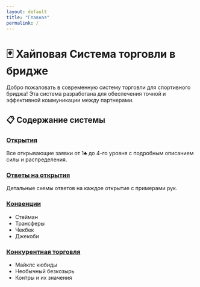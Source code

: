 ```yaml
---
layout: default
title: "Главная"
permalink: /
---
```


# 🃏 Хайповая Система торговли в бридже

Добро пожаловать в современную систему торговли для спортивного бриджа! Эта система разработана для обеспечения точной и эффективной коммуникации между партнерами.

## 📋 Содержание системы

### [Открытия](openings.html)
Все открывающие заявки от 1♣️ до 4-го уровня с подробным описанием силы и распределения.

### [Ответы на открытия](responses.html)
Детальные схемы ответов на каждое открытие с примерами рук.

### [Конвенции](conventions.html)
- Стейман
- Трансферы
- Чекбек
- Джекоби

### [Конкурентная торговля](competitive.html)
- Майклс кюбиды
- Необычный безкозырь
- Контры и их значения
